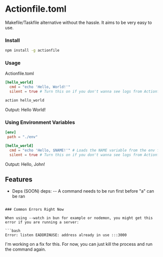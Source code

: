 # Actionfile.toml

Makefile/Taskfile alternative without the hassle. It aims to be very easy to use.

### Install

```bash
npm install -g actionfile
```

### Usage

Actionfile.toml

```toml
[hello_world]
  cmd = "echo 'Hello, World!'"
  silent = true # Turn this on if you don't wanna see logs from Actionfile it self
```

```bash
action hello_world
```

Output: Hello World!

### Using Environment Variables

```toml
[env]
 path = "./env"
```

```toml
[hello_world]
  cmd = "echo 'Hello, $NAME!'" # Loads the NAME variable from the env file
  silent = true # Turn this on if you don't wanna see logs from Actionfile it self
```

Output: Hello, John!

## Features

- Deps (SOON)
  deps: <cmd> -- A command needs to be run first before "a" can be ran

````

### Common Errors Right Now

When using --watch in bun for example or nodemon, you might get this error if you are running a server:

```bash
Error: listen EADDRINUSE: address already in use :::3000
````

I'm working on a fix for this. For now, you can just kill the process and run the command again.
